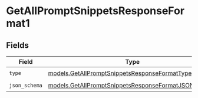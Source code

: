 # GetAllPromptSnippetsResponseFormat1


## Fields

| Field                                                                                                            | Type                                                                                                             | Required                                                                                                         | Description                                                                                                      |
| ---------------------------------------------------------------------------------------------------------------- | ---------------------------------------------------------------------------------------------------------------- | ---------------------------------------------------------------------------------------------------------------- | ---------------------------------------------------------------------------------------------------------------- |
| `type`                                                                                                           | [models.GetAllPromptSnippetsResponseFormatType](../models/getallpromptsnippetsresponseformattype.md)             | :heavy_check_mark:                                                                                               | N/A                                                                                                              |
| `json_schema`                                                                                                    | [models.GetAllPromptSnippetsResponseFormatJSONSchema](../models/getallpromptsnippetsresponseformatjsonschema.md) | :heavy_check_mark:                                                                                               | N/A                                                                                                              |